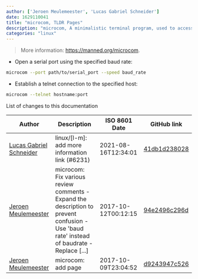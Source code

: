 ```yaml
---
author: ['Jeroen Meulemeester', 'Lucas Gabriel Schneider']
date: 1629110041
title: "microcom, TLDR Pages"
description: "microcom, A minimalistic terminal program, used to access remote devices via a serial, CAN or telnet connection from the console."
categories: "linux"
---
```

> More information: <https://manned.org/microcom>.

- Open a serial port using the specified baud rate:

```bash
microcom --port path/to/serial_port --speed baud_rate
```

- Establish a telnet connection to the specified host:

```bash
microcom --telnet hostname:port
```
List of changes to this documentation


Author | Description | ISO 8601 Date | GitHub link
------|-----|-----|-----
[Lucas Gabriel Schneider](mailto:casdpa@gmail.com) | linux/[l-m]: add more information link (#6231) | 2021-08-16T12:34:01 | [41db1d238028](https://github.com/tldr-pages/tldr/commit/41db1d2380286234a89aaa2131d8e1d1c531b850)
[Jeroen Meulemeester](mailto:jeroen.meulemeester@gmail.com) | microcom: Fix various review comments - Expand the description to prevent confusion - Use 'baud rate' instead of baudrate - Replace [...] | 2017-10-12T00:12:15 | [94e2496c296d](https://github.com/tldr-pages/tldr/commit/94e2496c296da600e9afa660acb96e817ce2465d)
[Jeroen Meulemeester](mailto:jeroen.meulemeester@gmail.com) | microcom: add page | 2017-10-09T23:04:52 | [d9243947c526](https://github.com/tldr-pages/tldr/commit/d9243947c526a03da6054202f0a2b99e8a5ba3dc)

